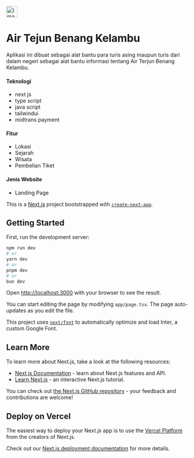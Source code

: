 <img loading="lazy" width="30px" src="./media/images/image_name.png" alt="image_name png" />

<h1>Air Tejun Benang Kelambu</h1>
<p>
  Aplikasi ini dibuat sebagai alat bantu para turis asing maupun turis dari dalam negeri sebagai alat bantu informasi tentang Air Terjun Benang Kelambu.
</p>


<h4>Teknologi</h4>
<ul>
  <li>next js</li>
  <li>type script</li>
  <li>java script</li>
  <li>tailwindui</li>
  <li>midtrans payment</li>
</ul>

<h4>Fitur</h4>
<ul>
  <li>Lokasi</li>
  <li>Sejarah</li>
  <li>Wisata</li>
  <li>Pembelian Tiket</li>
</ul>


<h4>Jenis Website</h4>
<ul>
  <li>Landing Page</li>
</ul>






This is a [Next.js](https://nextjs.org/) project bootstrapped with [`create-next-app`](https://github.com/vercel/next.js/tree/canary/packages/create-next-app).

## Getting Started

First, run the development server:

```bash
npm run dev
# or
yarn dev
# or
pnpm dev
# or
bun dev
```

Open [http://localhost:3000](http://localhost:3000) with your browser to see the result.

You can start editing the page by modifying `app/page.tsx`. The page auto-updates as you edit the file.

This project uses [`next/font`](https://nextjs.org/docs/basic-features/font-optimization) to automatically optimize and load Inter, a custom Google Font.

## Learn More

To learn more about Next.js, take a look at the following resources:

- [Next.js Documentation](https://nextjs.org/docs) - learn about Next.js features and API.
- [Learn Next.js](https://nextjs.org/learn) - an interactive Next.js tutorial.

You can check out [the Next.js GitHub repository](https://github.com/vercel/next.js/) - your feedback and contributions are welcome!

## Deploy on Vercel

The easiest way to deploy your Next.js app is to use the [Vercel Platform](https://vercel.com/new?utm_medium=default-template&filter=next.js&utm_source=create-next-app&utm_campaign=create-next-app-readme) from the creators of Next.js.

Check out our [Next.js deployment documentation](https://nextjs.org/docs/deployment) for more details.
